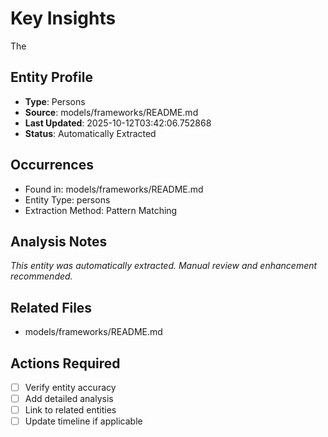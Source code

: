 # Key Insights

The

## Entity Profile
- **Type**: Persons
- **Source**: models/frameworks/README.md
- **Last Updated**: 2025-10-12T03:42:06.752868
- **Status**: Automatically Extracted

## Occurrences
- Found in: models/frameworks/README.md
- Entity Type: persons
- Extraction Method: Pattern Matching

## Analysis Notes
*This entity was automatically extracted. Manual review and enhancement recommended.*

## Related Files
- models/frameworks/README.md

## Actions Required
- [ ] Verify entity accuracy
- [ ] Add detailed analysis
- [ ] Link to related entities
- [ ] Update timeline if applicable
